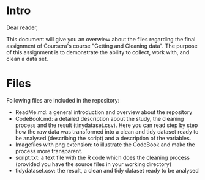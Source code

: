# Intro
Dear reader,

This document will give you an overwiew about the files regarding the final assignment of Coursera's course "Getting and Cleaning data".
The purpose of this assignment is to demonstrate the ability to collect, work with, and clean a data set.



# Files
Following files are included in the repository:

* ReadMe.md: a general introduction and overview about the repository
* CodeBook.md: a detailed description about the study, the cleaning process and the result (tinydataset.csv). Here you can read step by step how the raw data was transformed into a clean and tidy dataset ready to be analysed (describing the script) and a description of the variables.
* Imagefiles with png extension: to illustrate the CodeBook and make the process more transparent.
* script.txt: a text file with the R code which does the cleaning process (provided you have the source files in your working directory)
* tidydataset.csv: the result, a clean and tidy dataset ready to be analysed 

